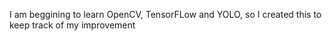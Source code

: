 I am beggining to learn OpenCV, TensorFLow and YOLO, so I created this to keep track of my improvement

